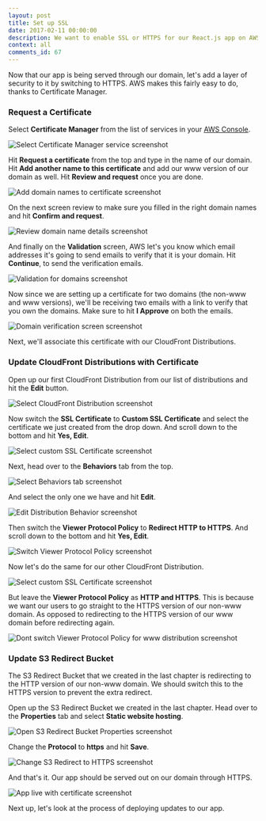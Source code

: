 ```yaml
---
layout: post
title: Set up SSL
date: 2017-02-11 00:00:00
description: We want to enable SSL or HTTPS for our React.js app on AWS. To do so we are going to request a certificate using the Certificate Manager service from AWS. We are then going to use the new certificate in our CloudFront Distributions.
context: all
comments_id: 67
---
```


Now that our app is being served through our domain, let's add a layer of security to it by switching to HTTPS. AWS makes this fairly easy to do, thanks to Certificate Manager.

### Request a Certificate

Select **Certificate Manager** from the list of services in your [AWS Console](https://console.aws.amazon.com).

![Select Certificate Manager service screenshot](/assets/select-certificate-manager-service.png)

Hit **Request a certificate** from the top and type in the name of our domain. Hit **Add another name to this certificate** and add our www version of our domain as well. Hit **Review and request** once you are done.

![Add domain names to certificate screenshot](/assets/add-domain-names-to-certificate.png)

On the next screen review to make sure you filled in the right domain names and hit **Confirm and request**.

![Review domain name details screenshot](/assets/review-domain-name-details.png)

And finally on the **Validation** screen, AWS let's you know which email addresses it's going to send emails to verify that it is your domain. Hit **Continue**, to send the verification emails.

![Validation for domains screenshot](/assets/validation-for-domains.png)

Now since we are setting up a certificate for two domains (the non-www and www versions), we'll be receiving two emails with a link to verify that you own the domains. Make sure to hit **I Approve** on both the emails.

![Domain verification screen screenshot](/assets/domain-verification.png)

Next, we'll associate this certificate with our CloudFront Distributions.

### Update CloudFront Distributions with Certificate

Open up our first CloudFront Distribution from our list of distributions and hit the **Edit** button.

![Select CloudFront Distribution screenshot](/assets/select-cloudfront-Distribution.png)

Now switch the **SSL Certificate** to **Custom SSL Certificate** and select the certificate we just created from the drop down. And scroll down to the bottom and hit **Yes, Edit**.

![Select custom SSL Certificate screenshot](/assets/select-custom-ssl-certificate.png)

Next, head over to the **Behaviors** tab from the top.

![Select Behaviors tab screenshot](/assets/select-behaviors-tab.png)

And select the only one we have and hit **Edit**.

![Edit Distribution Behavior screenshot](/assets/edit-distribution-behavior.png)

Then switch the **Viewer Protocol Policy** to **Redirect HTTP to HTTPS**. And scroll down to the bottom and hit **Yes, Edit**.

![Switch Viewer Protocol Policy screenshot](/assets/switch-viewer-protocol-policy.png)

Now let's do the same for our other CloudFront Distribution.

![Select custom SSL Certificate screenshot](/assets/select-custom-ssl-certificate-2.png)

But leave the **Viewer Protocol Policy** as **HTTP and HTTPS**. This is because we want our users to go straight to the HTTPS version of our non-www domain. As opposed to redirecting to the HTTPS version of our www domain before redirecting again.

![Dont switch Viewer Protocol Policy for www distribution screenshot](/assets/dont-switch-viewer-protocol-policy-for-www-distribution.png)

### Update S3 Redirect Bucket

The S3 Redirect Bucket that we created in the last chapter is redirecting to the HTTP version of our non-www domain. We should switch this to the HTTPS version to prevent the extra redirect.

Open up the S3 Redirect Bucket we created in the last chapter. Head over to the **Properties** tab and select **Static website hosting**.

![Open S3 Redirect Bucket Properties screenshot](/assets/open-s3-redirect-bucket-properties.png)

Change the **Protocol** to **https** and hit **Save**.

![Change S3 Redirect to HTTPS screenshot](/assets/change-s3-redirect-to-https.png)

And that's it. Our app should be served out on our domain through HTTPS.

![App live with certificate screenshot](/assets/app-live-with-certificate.png)

Next up, let's look at the process of deploying updates to our app.
